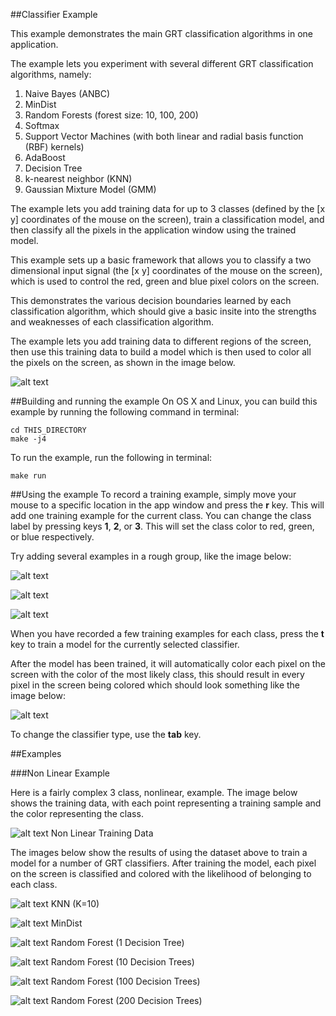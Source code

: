 ##Classifier Example

This example demonstrates the main GRT classification algorithms in one application.  

The example lets you experiment with several different GRT classification algorithms, namely:

1. Naive Bayes (ANBC)
2. MinDist
3. Random Forests (forest size: 10, 100, 200)
4. Softmax
5. Support Vector Machines (with both linear and radial basis function (RBF) kernels)
6. AdaBoost
7. Decision Tree
8. k-nearest neighbor (KNN)
9. Gaussian Mixture Model (GMM)

The example lets you add training data for up to 3 classes (defined by the [x y] coordinates of the mouse on the screen), train a classification model, and then classify all the pixels in the application window using the trained model. 

This example sets up a basic framework that allows you to classify a two dimensional input signal (the [x y] coordinates of the mouse on the screen), which is used to control the red, green and blue pixel colors on the screen.

This demonstrates the various decision boundaries learned by each classification algorithm, which should give a basic insite into the strengths and weaknesses of each classification algorithm.

The example lets you add training data to different regions of the screen, then use this training data to build a model which is then used to color all the pixels on the screen, as shown in the image below.

![alt text](images/classification_example_1.png "Classification Example")

##Building and running the example
On OS X and Linux, you can build this example by running the following command in terminal:

````
cd THIS_DIRECTORY
make -j4
````

To run the example, run the following in terminal:

````
make run
````

##Using the example
To record a training example, simply move your mouse to a specific location in the app window and press the **r** key.  This will add one training example for the current class.  You can change the class label by pressing keys **1**, **2**, or **3**.  This will set the class color to red, green, or blue respectively.

Try adding several examples in a rough group, like the image below:

![alt text](images/classification_step_1.png "Classification Example")

![alt text](images/classification_step_2.png "Classification Example")

![alt text](images/classification_step_3.png "Classification Example")

When you have recorded a few training examples for each class, press the **t** key to train a model for the currently selected classifier.

After the model has been trained, it will automatically color each pixel on the screen with the color of the most likely class, this should result in every pixel in the screen being colored which should look something like the image below:

![alt text](images/classification_step_4.png "Classification Example")

To change the classifier type, use the **tab** key.

##Examples

###Non Linear Example

Here is a fairly complex 3 class, nonlinear, example.  The image below shows the training data, with each point representing a training sample and the color representing the class.

![alt text](images/nonlinear_data_1.png "Nonlinear")
Non Linear Training Data

The images below show the results of using the dataset above to train a model for a number of GRT classifiers.  After training the model, each pixel on the screen is classified and colored with the likelihood of belonging to each class.

![alt text](images/nonlinear_knn_1.png "KNN")
KNN (K=10)

![alt text](images/nonlinear_mindist_1.png "MinDist")
MinDist

![alt text](images/nonlinear_decision_tree_1.png "Decision Tree")
Random Forest (1 Decision Tree)

![alt text](images/nonlinear_rf_10.png "Random Forest 10")
Random Forest (10 Decision Trees)

![alt text](images/nonlinear_rf_100.png "Random Forest 100")
Random Forest (100 Decision Trees)

![alt text](images/nonlinear_rf_200.png "Random Forest 200")
Random Forest (200 Decision Trees)
